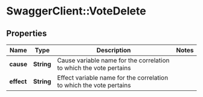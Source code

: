 # SwaggerClient::VoteDelete

## Properties
Name | Type | Description | Notes
------------ | ------------- | ------------- | -------------
**cause** | **String** | Cause variable name for the correlation to which the vote pertains | 
**effect** | **String** | Effect variable name for the correlation to which the vote pertains | 



